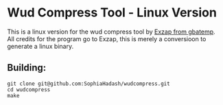 # Wud Compress Tool - Linux Version

This is a linux version for the wud compress tool by [Exzap from gbatemp](https://gbatemp.net/threads/wii-u-image-wud-compression-tool.397901/).
All credits for the program go to Exzap, this is merely a conversioon to generate a linux binary.

## Building:

```
git clone git@github.com:SophiaHadash/wudcompress.git
cd wudcompress
make
```
